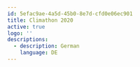 ```yaml
---
id: 5efac9ae-4a5d-45b0-8e7d-cfd0e06ec901
title: Climathon 2020
active: true
logo: ''
descriptions:
  - description: German
    language: DE
---
```


